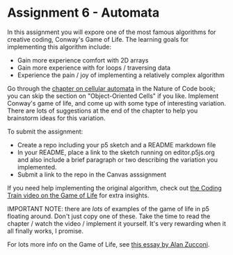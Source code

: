 # Assignment 6 - Automata

In this assignment you will expore one of the most famous algorithms for creative coding, Conway's Game of Life.
The learning goals for implementing this algorithm include:

- Gain more experience comfort with 2D arrays
- Gain more experience with for loops / traversing data
- Experience the pain / joy of implementing a relatively complex algorithm

Go through the [chapter on cellular automata](https://natureofcode.com/cellular-automata/) in the Nature of Code book;
you can skip the section on "Object-Oriented Cells" if you like. Implement Conway's game of life, and come up with some
type of interesting variation. There are lots of suggestions at the end of the chapter to help you brainstorm ideas for
this variation.

To submit the assignment:
- Create a repo including your p5 sketch and a README markdown file
- In your README, place a link to the sketch running on editor.p5js.org and also include a brief paragraph or two 
describing the variation you implemented.
- Submit a link to the repo in the Canvas asssignment

If you need help implementing the original algorithm, check out [the Coding Train video on the Game of Life](https://www.youtube.com/watch?v=FWSR_7kZuYg)
for extra insights.

IMPORTANT NOTE: there are *lots* of examples of the game of life in p5 floating around. Don't just copy one of these. Take the
time to read the chapter / watch the video / implement it yourself. It's very rewarding when it all finally works, I promise.

For lots more info on the Game of Life, see [this essay by Alan Zucconi](https://www.alanzucconi.com/2020/10/13/conways-game-of-life/).
